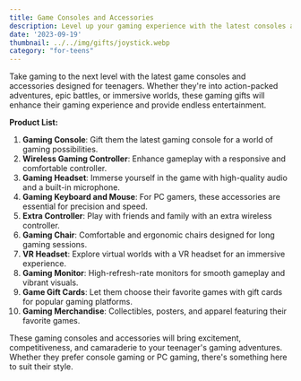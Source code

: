 ```yaml
---
title: Game Consoles and Accessories
description: Level up your gaming experience with the latest consoles and accessories for teenagers.
date: '2023-09-19'
thumbnail: ../../img/gifts/joystick.webp
category: "for-teens"
---
```

Take gaming to the next level with the latest game consoles and accessories designed for teenagers. Whether they're into action-packed adventures, epic battles, or immersive worlds, these gaming gifts will enhance their gaming experience and provide endless entertainment.

**Product List:**
1. **Gaming Console**: Gift them the latest gaming console for a world of gaming possibilities.
2. **Wireless Gaming Controller**: Enhance gameplay with a responsive and comfortable controller.
3. **Gaming Headset**: Immerse yourself in the game with high-quality audio and a built-in microphone.
4. **Gaming Keyboard and Mouse**: For PC gamers, these accessories are essential for precision and speed.
5. **Extra Controller**: Play with friends and family with an extra wireless controller.
6. **Gaming Chair**: Comfortable and ergonomic chairs designed for long gaming sessions.
7. **VR Headset**: Explore virtual worlds with a VR headset for an immersive experience.
8. **Gaming Monitor**: High-refresh-rate monitors for smooth gameplay and vibrant visuals.
9. **Game Gift Cards**: Let them choose their favorite games with gift cards for popular gaming platforms.
10. **Gaming Merchandise**: Collectibles, posters, and apparel featuring their favorite games.

These gaming consoles and accessories will bring excitement, competitiveness, and camaraderie to your teenager's gaming adventures. Whether they prefer console gaming or PC gaming, there's something here to suit their style.